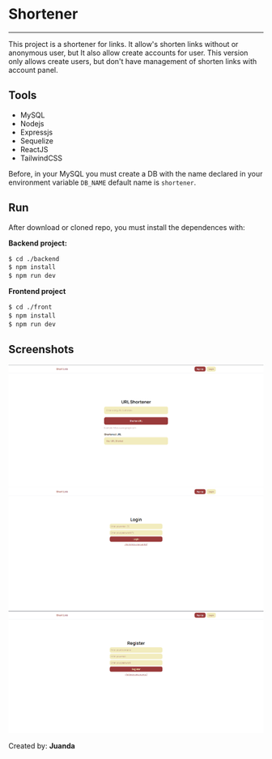 # Shortener
-------

This project is a shortener for links. It allow's shorten links without or anonymous user, but It also allow create accounts for user. This version only allows create users, but don't have management of shorten links with account panel.

## Tools
- MySQL
- Nodejs
- Expressjs
- Sequelize
- ReactJS
- TailwindCSS

Before, in your MySQL you must create a DB with the name declared in your environment variable `DB_NAME` default name is `shortener`.

## Run

After download or cloned repo, you must install the dependences with:

**Backend project:**
```sh
$ cd ./backend
$ npm install
$ npm run dev
```
**Frontend project**
```sh
$ cd ./front
$ npm install
$ npm run dev
```

## Screenshots

![](./screenshots/Screenshot_1.png)
![](./screenshots/Screenshot_2.png)
![](./screenshots/Screenshot_3.png)

Created by: **Juanda**